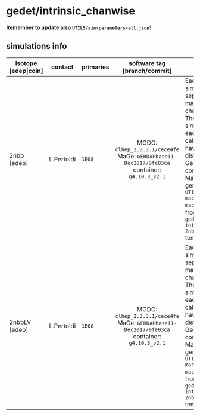 # gedet/intrinsic_chanwise
**Remember to update also `UTILS/sim-parameters-all.json`**!

## simulations info

| isotope \[edep\|coin\] | contact     | primaries   | software tag \[branch/commit\]           | notes   |
| ---------------------- | ----------- | ----------- | :--------------------------------------: | ------- |
| 2nbb \[edep\]   | L.Pertoldi | `1E08` | MGDO: `clhep_2.3.3.1/cece4fe` MaGe: `GERDAPhaseII-Dec2017/9fe03ca` container: `g4.10.3_v2.1` | Each detector is simulated separately, files are marked with the channel number. The number of simulated events in each volume is calculated such to have a uniform distribution in the Ge76 mass over the complete array. Macros are auto-generated with the `UTILS/create-macros/create-2nbb-macros.jl` script from the `log/raw-gedet-intrinsic_chanwise-2nbb-%DET.tmac` template macro |
| 2nbbLV \[edep\] | L.Pertoldi | `1E08` | MGDO: `clhep_2.3.3.1/cece4fe` MaGe: `GERDAPhaseII-Dec2017/9fe03ca` container: `g4.10.3_v2.1` | Each detector is simulated separately, files are marked with the channel number. The number of simulated events in each volume is calculated such to have a uniform distribution in the Ge76 mass over the complete array. Macros are auto-generated with the `UTILS/create-macros/create-2nbb-macros.jl` script from the `log/raw-gedet-intrinsic_chanwise-2nbbLV-%DET.tmac` template macro |
